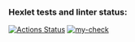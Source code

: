 ### Hexlet tests and linter status:
[![Actions Status](https://github.com/Alex-Iset/python-project-83/actions/workflows/hexlet-check.yml/badge.svg)](https://github.com/Alex-Iset/python-project-83/actions)
[![my-check](https://github.com/Alex-Iset/python-project-83/actions/workflows/my-check.yml/badge.svg)](https://github.com/Alex-Iset/python-project-83/actions/workflows/my-check.yml)